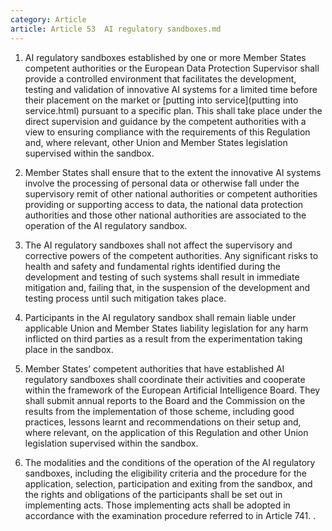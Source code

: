 ```yaml
---
category: Article
article: Article 53  AI regulatory sandboxes.md
---
```


1. AI regulatory sandboxes established by one or more Member States competent authorities or the European Data Protection Supervisor shall provide a controlled environment that facilitates the development, testing and validation of innovative AI systems for a limited time before their placement on the market or [putting into service](putting into service.html) pursuant to a specific plan. This shall take place under the direct supervision and guidance by the competent authorities with a view to ensuring compliance with the requirements of this Regulation and, where relevant, other Union and Member States legislation supervised within the sandbox.

2. Member States shall ensure that to the extent the innovative AI systems involve the processing of personal data or otherwise fall under the supervisory remit of other national authorities or competent authorities providing or supporting access to data, the national data protection authorities and those other national authorities are associated to the operation of the AI regulatory sandbox.

3. The AI regulatory sandboxes shall not affect the supervisory and corrective powers of the competent authorities. Any significant risks to health and safety and fundamental rights identified during the development and testing of such systems shall result in immediate mitigation and, failing that, in the suspension of the development and testing process until such mitigation takes place.

4. Participants in the AI regulatory sandbox shall remain liable under applicable Union and Member States liability legislation for any harm inflicted on third parties as a result from the experimentation taking place in the sandbox.

5. Member States’ competent authorities that have established AI regulatory sandboxes shall coordinate their activities and cooperate within the framework of the European Artificial Intelligence Board. They shall submit annual reports to the Board and the Commission on the results from the implementation of those scheme, including good practices, lessons learnt and recommendations on their setup and, where relevant, on the application of this Regulation and other Union legislation supervised within the sandbox.

6. The modalities and the conditions of the operation of the AI regulatory sandboxes, including the eligibility criteria and the procedure for the application, selection, participation and exiting from the sandbox, and the rights and obligations of the participants shall be set out in implementing acts. Those implementing acts shall be adopted in accordance with the examination procedure referred to in Article 741. .